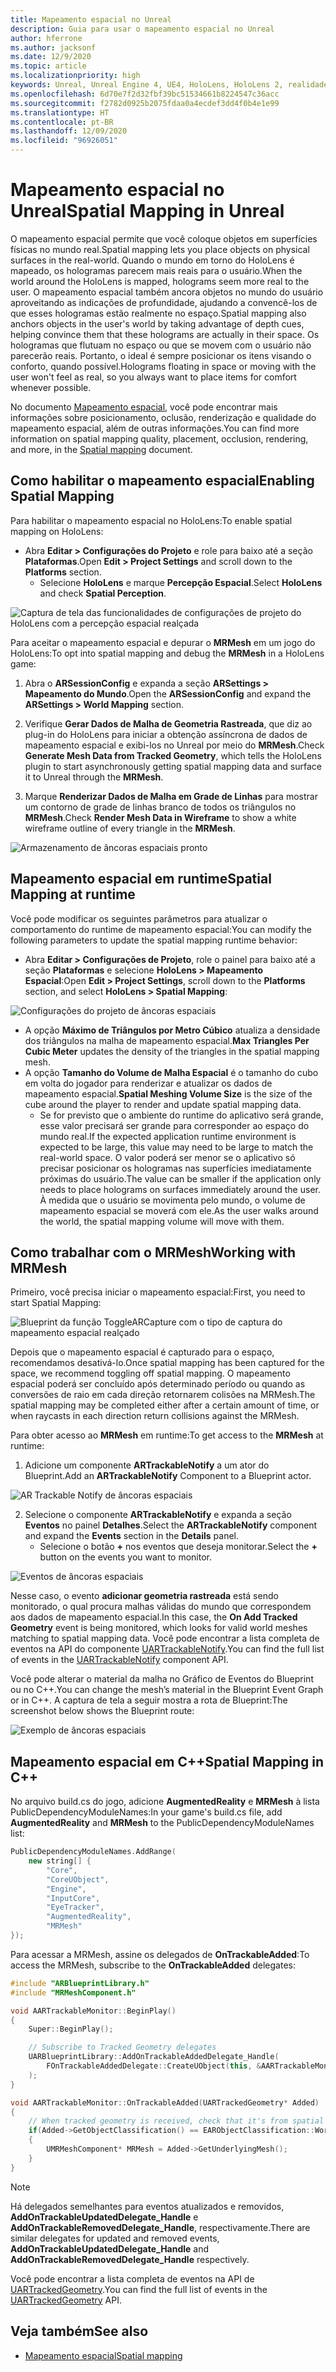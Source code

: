 ```yaml
---
title: Mapeamento espacial no Unreal
description: Guia para usar o mapeamento espacial no Unreal
author: hferrone
ms.author: jacksonf
ms.date: 12/9/2020
ms.topic: article
ms.localizationpriority: high
keywords: Unreal, Unreal Engine 4, UE4, HoloLens, HoloLens 2, realidade misturada, desenvolvimento, recursos, documentação, guias, hologramas, mapeamento espacial, headset de realidade misturada, headset do windows mixed reality, headset de realidade virtual
ms.openlocfilehash: 6d70e7f2d32fbf39bc51534661b8224547c36acc
ms.sourcegitcommit: f2782d0925b2075fdaa0a4ecdef3dd4f0b4e1e99
ms.translationtype: HT
ms.contentlocale: pt-BR
ms.lasthandoff: 12/09/2020
ms.locfileid: "96926051"
---
```

# <a name="spatial-mapping-in-unreal"></a><span data-ttu-id="4143b-104">Mapeamento espacial no Unreal</span><span class="sxs-lookup"><span data-stu-id="4143b-104">Spatial Mapping in Unreal</span></span>

<span data-ttu-id="4143b-105">O mapeamento espacial permite que você coloque objetos em superfícies físicas no mundo real.</span><span class="sxs-lookup"><span data-stu-id="4143b-105">Spatial mapping lets you place objects on physical surfaces in the real-world.</span></span> <span data-ttu-id="4143b-106">Quando o mundo em torno do HoloLens é mapeado, os hologramas parecem mais reais para o usuário.</span><span class="sxs-lookup"><span data-stu-id="4143b-106">When the world around the HoloLens is mapped, holograms seem more real to the user.</span></span> <span data-ttu-id="4143b-107">O mapeamento espacial também ancora objetos no mundo do usuário aproveitando as indicações de profundidade, ajudando a convencê-los de que esses hologramas estão realmente no espaço.</span><span class="sxs-lookup"><span data-stu-id="4143b-107">Spatial mapping also anchors objects in the user's world by taking advantage of depth cues, helping convince them that these holograms are actually in their space.</span></span> <span data-ttu-id="4143b-108">Os hologramas que flutuam no espaço ou que se movem com o usuário não parecerão reais. Portanto, o ideal é sempre posicionar os itens visando o conforto, quando possível.</span><span class="sxs-lookup"><span data-stu-id="4143b-108">Holograms floating in space or moving with the user won't feel as real, so you always want to place items for comfort whenever possible.</span></span>

<span data-ttu-id="4143b-109">No documento [Mapeamento espacial](../../design/spatial-mapping.md), você pode encontrar mais informações sobre posicionamento, oclusão, renderização e qualidade do mapeamento espacial, além de outras informações.</span><span class="sxs-lookup"><span data-stu-id="4143b-109">You can find more information on spatial mapping quality, placement, occlusion, rendering, and more, in the [Spatial mapping](../../design/spatial-mapping.md) document.</span></span>

## <a name="enabling-spatial-mapping"></a><span data-ttu-id="4143b-110">Como habilitar o mapeamento espacial</span><span class="sxs-lookup"><span data-stu-id="4143b-110">Enabling Spatial Mapping</span></span>

<span data-ttu-id="4143b-111">Para habilitar o mapeamento espacial no HoloLens:</span><span class="sxs-lookup"><span data-stu-id="4143b-111">To enable spatial mapping on HoloLens:</span></span>
- <span data-ttu-id="4143b-112">Abra **Editar > Configurações do Projeto** e role para baixo até a seção **Plataformas**.</span><span class="sxs-lookup"><span data-stu-id="4143b-112">Open **Edit > Project Settings** and scroll down to the **Platforms** section.</span></span>    
    + <span data-ttu-id="4143b-113">Selecione **HoloLens** e marque **Percepção Espacial**.</span><span class="sxs-lookup"><span data-stu-id="4143b-113">Select **HoloLens** and check **Spatial Perception**.</span></span>

![Captura de tela das funcionalidades de configurações de projeto do HoloLens com a percepção espacial realçada](images/unreal-spatial-mapping-img-01.png)

<span data-ttu-id="4143b-115">Para aceitar o mapeamento espacial e depurar o **MRMesh** em um jogo do HoloLens:</span><span class="sxs-lookup"><span data-stu-id="4143b-115">To opt into spatial mapping and debug the **MRMesh** in a HoloLens game:</span></span>
1. <span data-ttu-id="4143b-116">Abra o **ARSessionConfig** e expanda a seção **ARSettings > Mapeamento do Mundo**.</span><span class="sxs-lookup"><span data-stu-id="4143b-116">Open the **ARSessionConfig** and expand the **ARSettings > World Mapping** section.</span></span> 

2. <span data-ttu-id="4143b-117">Verifique **Gerar Dados de Malha de Geometria Rastreada**, que diz ao plug-in do HoloLens para iniciar a obtenção assíncrona de dados de mapeamento espacial e exibi-los no Unreal por meio do **MRMesh**.</span><span class="sxs-lookup"><span data-stu-id="4143b-117">Check **Generate Mesh Data from Tracked Geometry**, which tells the HoloLens plugin to start asynchronously getting spatial mapping data and surface it to Unreal through the **MRMesh**.</span></span> 
3. <span data-ttu-id="4143b-118">Marque **Renderizar Dados de Malha em Grade de Linhas** para mostrar um contorno de grade de linhas branco de todos os triângulos no **MRMesh**.</span><span class="sxs-lookup"><span data-stu-id="4143b-118">Check **Render Mesh Data in Wireframe** to show a white wireframe outline of every triangle in the **MRMesh**.</span></span> 

![Armazenamento de âncoras espaciais pronto](images/unreal-spatialmapping-arsettings.PNG)


## <a name="spatial-mapping-at-runtime"></a><span data-ttu-id="4143b-120">Mapeamento espacial em runtime</span><span class="sxs-lookup"><span data-stu-id="4143b-120">Spatial Mapping at runtime</span></span>
<span data-ttu-id="4143b-121">Você pode modificar os seguintes parâmetros para atualizar o comportamento do runtime de mapeamento espacial:</span><span class="sxs-lookup"><span data-stu-id="4143b-121">You can modify the following parameters to update the spatial mapping runtime behavior:</span></span>

- <span data-ttu-id="4143b-122">Abra **Editar > Configurações de Projeto**, role o painel para baixo até a seção **Plataformas** e selecione **HoloLens > Mapeamento Espacial**:</span><span class="sxs-lookup"><span data-stu-id="4143b-122">Open **Edit > Project Settings**, scroll down to the **Platforms** section, and select **HoloLens > Spatial Mapping**:</span></span> 

![Configurações do projeto de âncoras espaciais](images/unreal-spatialmapping-projectsettings.PNG)

- <span data-ttu-id="4143b-124">A opção **Máximo de Triângulos por Metro Cúbico** atualiza a densidade dos triângulos na malha de mapeamento espacial.</span><span class="sxs-lookup"><span data-stu-id="4143b-124">**Max Triangles Per Cubic Meter** updates the density of the triangles in the spatial mapping mesh.</span></span>  
- <span data-ttu-id="4143b-125">A opção **Tamanho do Volume de Malha Espacial** é o tamanho do cubo em volta do jogador para renderizar e atualizar os dados de mapeamento espacial.</span><span class="sxs-lookup"><span data-stu-id="4143b-125">**Spatial Meshing Volume Size** is the size of the cube around the player to render and update spatial mapping data.</span></span>  
    + <span data-ttu-id="4143b-126">Se for previsto que o ambiente do runtime do aplicativo será grande, esse valor precisará ser grande para corresponder ao espaço do mundo real.</span><span class="sxs-lookup"><span data-stu-id="4143b-126">If the expected application runtime environment is expected to be large, this value may need to be large to match the real-world space.</span></span> <span data-ttu-id="4143b-127">O valor poderá ser menor se o aplicativo só precisar posicionar os hologramas nas superfícies imediatamente próximas do usuário.</span><span class="sxs-lookup"><span data-stu-id="4143b-127">The value can be smaller if the application only needs to place holograms on surfaces immediately around the user.</span></span> <span data-ttu-id="4143b-128">À medida que o usuário se movimenta pelo mundo, o volume de mapeamento espacial se moverá com ele.</span><span class="sxs-lookup"><span data-stu-id="4143b-128">As the user walks around the world, the spatial mapping volume will move with them.</span></span> 

## <a name="working-with-mrmesh"></a><span data-ttu-id="4143b-129">Como trabalhar com o MRMesh</span><span class="sxs-lookup"><span data-stu-id="4143b-129">Working with MRMesh</span></span>

<span data-ttu-id="4143b-130">Primeiro, você precisa iniciar o mapeamento espacial:</span><span class="sxs-lookup"><span data-stu-id="4143b-130">First, you need to start Spatial Mapping:</span></span>

![Blueprint da função ToggleARCapture com o tipo de captura do mapeamento espacial realçado](images/unreal-spatial-mapping-img-02.png)

<span data-ttu-id="4143b-132">Depois que o mapeamento espacial é capturado para o espaço, recomendamos desativá-lo.</span><span class="sxs-lookup"><span data-stu-id="4143b-132">Once spatial mapping has been captured for the space, we recommend toggling off spatial mapping.</span></span>  <span data-ttu-id="4143b-133">O mapeamento espacial poderá ser concluído após determinado período ou quando as conversões de raio em cada direção retornarem colisões na MRMesh.</span><span class="sxs-lookup"><span data-stu-id="4143b-133">The spatial mapping may be completed either after a certain amount of time, or when raycasts in each direction return collisions against the MRMesh.</span></span>

<span data-ttu-id="4143b-134">Para obter acesso ao **MRMesh** em runtime:</span><span class="sxs-lookup"><span data-stu-id="4143b-134">To get access to the **MRMesh** at runtime:</span></span>
1. <span data-ttu-id="4143b-135">Adicione um componente **ARTrackableNotify** a um ator do Blueprint.</span><span class="sxs-lookup"><span data-stu-id="4143b-135">Add an **ARTrackableNotify** Component to a Blueprint actor.</span></span> 

![AR Trackable Notify de âncoras espaciais](images/unreal-spatialmapping-artrackablenotify.PNG)

2. <span data-ttu-id="4143b-137">Selecione o componente **ARTrackableNotify** e expanda a seção **Eventos** no painel **Detalhes**.</span><span class="sxs-lookup"><span data-stu-id="4143b-137">Select the **ARTrackableNotify** component and expand the **Events** section in the **Details** panel.</span></span> 
    - <span data-ttu-id="4143b-138">Selecione o botão **+** nos eventos que deseja monitorar.</span><span class="sxs-lookup"><span data-stu-id="4143b-138">Select the **+** button on the events you want to monitor.</span></span> 

![Eventos de âncoras espaciais](images/unreal-spatialmapping-events.PNG)

<span data-ttu-id="4143b-140">Nesse caso, o evento **adicionar geometria rastreada** está sendo monitorado, o qual procura malhas válidas do mundo que correspondem aos dados de mapeamento espacial.</span><span class="sxs-lookup"><span data-stu-id="4143b-140">In this case, the **On Add Tracked Geometry** event is being monitored, which looks for valid world meshes matching to spatial mapping data.</span></span> <span data-ttu-id="4143b-141">Você pode encontrar a lista completa de eventos na API do componente [UARTrackableNotify](https://docs.unrealengine.com/API/Runtime/AugmentedReality/UARTrackableNotifyComponent/index.html).</span><span class="sxs-lookup"><span data-stu-id="4143b-141">You can find the full list of events in the [UARTrackableNotify](https://docs.unrealengine.com/API/Runtime/AugmentedReality/UARTrackableNotifyComponent/index.html) component API.</span></span> 

<span data-ttu-id="4143b-142">Você pode alterar o material da malha no Gráfico de Eventos do Blueprint ou no C++.</span><span class="sxs-lookup"><span data-stu-id="4143b-142">You can change the mesh’s material in the Blueprint Event Graph or in C++.</span></span> <span data-ttu-id="4143b-143">A captura de tela a seguir mostra a rota de Blueprint:</span><span class="sxs-lookup"><span data-stu-id="4143b-143">The screenshot below shows the Blueprint route:</span></span> 

![Exemplo de âncoras espaciais](images/unreal-spatialmapping-example.PNG)

## <a name="spatial-mapping-in-c"></a><span data-ttu-id="4143b-145">Mapeamento espacial em C++</span><span class="sxs-lookup"><span data-stu-id="4143b-145">Spatial Mapping in C++</span></span>

<span data-ttu-id="4143b-146">No arquivo build.cs do jogo, adicione **AugmentedReality** e **MRMesh** à lista PublicDependencyModuleNames:</span><span class="sxs-lookup"><span data-stu-id="4143b-146">In your game's build.cs file, add **AugmentedReality** and **MRMesh** to the PublicDependencyModuleNames list:</span></span>

```cpp
PublicDependencyModuleNames.AddRange(
    new string[] {
        "Core",
        "CoreUObject",
        "Engine",
        "InputCore",    
        "EyeTracker",
        "AugmentedReality",
        "MRMesh"
});
```

<span data-ttu-id="4143b-147">Para acessar a MRMesh, assine os delegados de **OnTrackableAdded**:</span><span class="sxs-lookup"><span data-stu-id="4143b-147">To access the MRMesh, subscribe to the **OnTrackableAdded** delegates:</span></span>

```cpp
#include "ARBlueprintLibrary.h"
#include "MRMeshComponent.h"

void AARTrackableMonitor::BeginPlay()
{
    Super::BeginPlay();

    // Subscribe to Tracked Geometry delegates
    UARBlueprintLibrary::AddOnTrackableAddedDelegate_Handle(
        FOnTrackableAddedDelegate::CreateUObject(this, &AARTrackableMonitor::OnTrackableAdded)
    );
}

void AARTrackableMonitor::OnTrackableAdded(UARTrackedGeometry* Added)
{
    // When tracked geometry is received, check that it's from spatial mapping
    if(Added->GetObjectClassification() == EARObjectClassification::World)
    {
        UMRMeshComponent* MRMesh = Added->GetUnderlyingMesh();
    }
}
```

> [!NOTE]
> <span data-ttu-id="4143b-148">Há delegados semelhantes para eventos atualizados e removidos, **AddOnTrackableUpdatedDelegate_Handle** e **AddOnTrackableRemovedDelegate_Handle**, respectivamente.</span><span class="sxs-lookup"><span data-stu-id="4143b-148">There are similar delegates for updated and removed events, **AddOnTrackableUpdatedDelegate_Handle** and **AddOnTrackableRemovedDelegate_Handle** respectively.</span></span>
>
> <span data-ttu-id="4143b-149">Você pode encontrar a lista completa de eventos na API de [UARTrackedGeometry](https://docs.unrealengine.com/API/Runtime/AugmentedReality/UARTrackedGeometry/index.html).</span><span class="sxs-lookup"><span data-stu-id="4143b-149">You can find the full list of events in the [UARTrackedGeometry](https://docs.unrealengine.com/API/Runtime/AugmentedReality/UARTrackedGeometry/index.html) API.</span></span>

## <a name="see-also"></a><span data-ttu-id="4143b-150">Veja também</span><span class="sxs-lookup"><span data-stu-id="4143b-150">See also</span></span>
* [<span data-ttu-id="4143b-151">Mapeamento espacial</span><span class="sxs-lookup"><span data-stu-id="4143b-151">Spatial mapping</span></span>](../../design/spatial-mapping.md)

